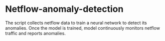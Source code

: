 # Netflow-anomaly-detection
The script collects netflow data to train a neural network to detect its anomalies. Once the model is trained, model continuously monitors netflow traffic and reports anomalies.
